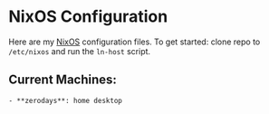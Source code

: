 NixOS Configuration
===

Here are my [NixOS](https://nixos.org/) configuration files.
To get started: clone repo to `/etc/nixos` and run the `ln-host` script.

## Current Machines:

	- **zerodays**: home desktop


